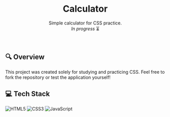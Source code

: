 <div align="center"><a name="readme-top"></a>
  
  # Calculator </br>
  Simple calculator for CSS practice. </br>
  _In progress_ ⏳
  
</div>

</br>

## 🔍 Overview

This project was created solely for studying and practicing CSS. Feel free to fork the repository or test the application yourself!

## 💻 Tech Stack

![HTML5](https://img.shields.io/badge/html5-%23E34F26.svg?style=for-the-badge&logo=html5&logoColor=white)
![CSS3](https://img.shields.io/badge/css3-%231572B6.svg?style=for-the-badge&logo=css3&logoColor=white)
![JavaScript](https://img.shields.io/badge/javascript-%23323330.svg?style=for-the-badge&logo=javascript&logoColor=%23F7DF1E)